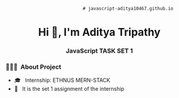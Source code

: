                                 # javascript-aditya10467.github.io  

<h1 align="center">Hi 👋, I'm Aditya Tripathy</h1>

<h3 align="center">JavaScript TASK SET 1</h3>

<h3> 👨🏻‍💻 &nbsp;About Project </h3>

- 🎓 &nbsp; Internship: ETHNUS MERN-STACK 
- 🌱 &nbsp; It is the set 1 assignment of the internship
 
